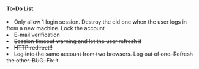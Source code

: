 <h4>To-Do List</h4>
<li>Only allow 1 login session. Destroy the old one when the user logs in from a new machine. Lock the account</li>
<li>E-mail verification</li>
<li><strike>Session timeout warning and let the user refresh it</strike></li>
<li><strike>HTTP redirect!!</strike></li>
<li><strike>Log into the same account from two browsers. Log out of one. Refresh the other. BUG. Fix it</strike></li>
